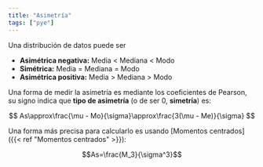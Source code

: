 ```yaml
---
title: "Asimetría"
tags: ["pye"]
---
```

Una distribución de datos puede ser
- **Asimétrica negativa:** Media < Mediana < Modo
- **Simétrica:** Media = Mediana = Modo
- **Asimétrica positiva:** Media > Mediana > Modo

Una forma de medir la asimetría es mediante los coeficientes de Pearson, su signo indica que **tipo de asimetría** (o de ser 0, **simetría**) es:

$$
As\approx\frac{\mu - Mo}{\sigma}\approx\frac{3(\mu - Me)}{\sigma}
$$

Una forma más precisa para calcularlo es usando [Momentos centrados]({{< ref "Momentos centrados" >}}): 

$$As=\frac{M_3}{\sigma^3}$$